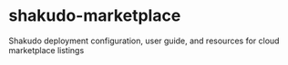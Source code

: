 # shakudo-marketplace
Shakudo deployment configuration, user guide, and resources for cloud marketplace listings
